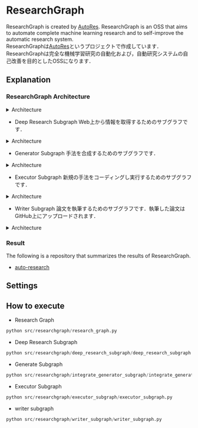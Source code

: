 # ResearchGraph
ResearchGraph is created by [AutoRes](https://www.autores.one/english).
ResearchGraph is an OSS that aims to automate complete machine learning research and to self-improve the automatic research system.  
ResearchGraphは[AutoRes](https://www.autores.one/japanese)というプロジェクトで作成しています．
ResearchGraphは完全な機械学習研究の自動化および，自動研究システムの自己改善を目的としたOSSになります．

## Explanation


### ResearchGraph Architecture

<details>

<summary>Architecture</summary>

```mermaid
%%{init: {'flowchart': {'curve': 'linear'}}}%%
graph TD;
        __start__([<p>__start__</p>]):::first
        retrieve_paper_subgraph(retrieve_paper_subgraph)
        generate_subgraph(generate_subgraph)
        executor_subgraph(executor_subgraph)
        writer_subgraph(writer_subgraph)
        __end__([<p>__end__</p>]):::last
        __start__ --> retrieve_paper_subgraph;
        executor_subgraph --> writer_subgraph;
        generate_subgraph --> executor_subgraph;
        retrieve_paper_subgraph --> generate_subgraph;
        writer_subgraph --> __end__;
        classDef default fill:#f2f0ff,line-height:1.2
        classDef first fill-opacity:0
        classDef last fill:#bfb6fc
```

</details>



- Deep Research Subgraph
Web上から情報を取得するためのサブグラフです．

<details>

<summary>Architecture</summary>

```mermaid
%%{init: {'flowchart': {'curve': 'linear'}}}%%
graph TD;
        __start__([<p>__start__</p>]):::first
        recursive_search_node(recursive_search_node)
        generate_report_node(generate_report_node)
        __end__([<p>__end__</p>]):::last
        __start__ --> recursive_search_node;
        generate_report_node --> __end__;
        recursive_search_node --> generate_report_node;
        classDef default fill:#f2f0ff,line-height:1.2
        classDef first fill-opacity:0
        classDef last fill:#bfb6fc
```
</details>


- Generator Subgraph
手法を合成するためのサブグラフです．

<details>

<summary>Architecture</summary>

```mermaid
%%{init: {'flowchart': {'curve': 'linear'}}}%%
graph TD;
        __start__([<p>__start__</p>]):::first
        retrieve_base_paper_code_with_devin(retrieve_base_paper_code_with_devin)
        retrieve_add_paper_code_with_devin(retrieve_add_paper_code_with_devin)
        method_integrate_node(method_integrate_node)
        __end__([<p>__end__</p>]):::last
        __start__ --> retrieve_add_paper_code_with_devin;
        __start__ --> retrieve_base_paper_code_with_devin;
        method_integrate_node --> __end__;
        retrieve_add_paper_code_with_devin --> method_integrate_node;
        retrieve_base_paper_code_with_devin --> method_integrate_node;
        classDef default fill:#f2f0ff,line-height:1.2
        classDef first fill-opacity:0
        classDef last fill:#bfb6fc
```
</details>


- Executor Subgraph
新規の手法をコーディングし実行するためのサブグラフです．

<details>

<summary>Architecture</summary>

```mermaid
%%{init: {'flowchart': {'curve': 'linear'}}}%%
graph TD;
        __start__([<p>__start__</p>]):::first
        generate_code_with_devin_node(generate_code_with_devin_node)
        execute_github_actions_workflow_node(execute_github_actions_workflow_node)
        retrieve_github_actions_artifacts_node(retrieve_github_actions_artifacts_node)
        fix_code_with_devin_node(fix_code_with_devin_node)
        __end__([<p>__end__</p>]):::last
        __start__ --> generate_code_with_devin_node;
        execute_github_actions_workflow_node --> retrieve_github_actions_artifacts_node;
        fix_code_with_devin_node --> execute_github_actions_workflow_node;
        generate_code_with_devin_node --> execute_github_actions_workflow_node;
        retrieve_github_actions_artifacts_node -. &nbsp;correction&nbsp; .-> fix_code_with_devin_node;
        retrieve_github_actions_artifacts_node -. &nbsp;finish&nbsp; .-> __end__;
        classDef default fill:#f2f0ff,line-height:1.2
        classDef first fill-opacity:0
        classDef last fill:#bfb6fc
```
</details>


- Writer Subgraph
論文を執筆するためのサブグラフです．執筆した論文はGitHub上にアップロードされます．

<details>

<summary>Architecture</summary>

```mermaid
%%{init: {'flowchart': {'curve': 'linear'}}}%%
graph TD;
        __start__([<p>__start__</p>]):::first
        writeup_node(writeup_node)
        latex_node(latex_node)
        github_upload_node(github_upload_node)
        __end__([<p>__end__</p>]):::last
        __start__ --> writeup_node;
        github_upload_node --> __end__;
        latex_node --> github_upload_node;
        writeup_node --> latex_node;
        classDef default fill:#f2f0ff,line-height:1.2
        classDef first fill-opacity:0
        classDef last fill:#bfb6fc
```
</details>


### Result
The following is a repository that summarizes the results of ResearchGraph.
- [auto-research](https://github.com/auto-res2/auto-research)



## Settings


## How to execute
- Research Graph
```python
python src/researchgraph/research_graph.py
```
- Deep Research Subgraph
```python
python src/researchgraph/deep_research_subgraph/deep_research_subgraph.py
```
- Generate Subgraph
```python
python src/researchgraph/integrate_generator_subgraph/integrate_generator_subgraph.py
```
- Executor Subgraph
```python
python src/researchgraph/executor_subgraph/executor_subgraph.py
```
- writer subgraph
```python
python src/researchgraph/writer_subgraph/writer_subgraph.py
```
